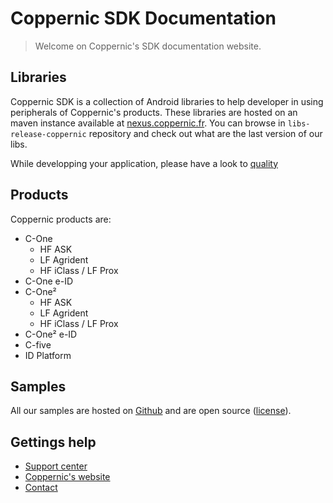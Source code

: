 Coppernic SDK Documentation
===========================

> Welcome on Coppernic's SDK documentation website.

## Libraries

Coppernic SDK is a collection of Android libraries to help developer in using peripherals of Coppernic's products. These libraries are hosted on an maven instance available at [nexus.coppernic.fr](https://nexus.coppernic.fr/). You can browse in `libs-release-coppernic` repository and check out what are the last version of our libs.

While developping your application, please have a look to [quality](quality)

## Products

Coppernic products are:

- C-One
    - HF ASK
    - LF Agrident
    - HF iClass / LF Prox
- C-One e-ID
- C-One²
    - HF ASK
    - LF Agrident
    - HF iClass / LF Prox
- C-One² e-ID
- C-five
- ID Platform

## Samples

All our samples are hosted on [Github](https://github.com/Coppernic) and are open source ([license](License.md)).

## Gettings help

- [Support center](https://support.coppernic.fr/index.php)
- [Coppernic's website](https://www.coppernic.fr/en/support-en/)
- [Contact](https://www.coppernic.fr/en/contact-en/)
